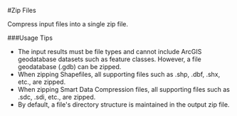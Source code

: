 #Zip Files

Compress input files into a single zip file.

###Usage Tips
  - The input results must be file types and cannot include ArcGIS geodatabase datasets such as feature classes. However, a file geodatabase (.gdb) can be zipped.
  - When zipping Shapefiles, all supporting files such as .shp, .dbf, .shx, etc., are zipped.
  - When zipping Smart Data Compression files, all supporting files such as .sdc, .sdi, etc., are zipped.
  - By default, a file's directory structure is maintained in the output zip file.